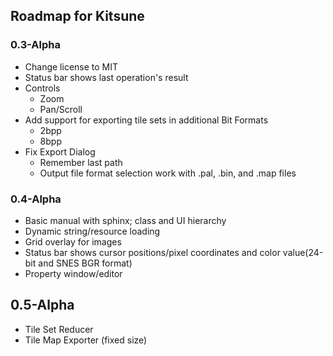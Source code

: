 ## Roadmap for Kitsune

### 0.3-Alpha
* Change license to MIT
* Status bar shows last operation's result
* Controls
  * Zoom
  * Pan/Scroll
* Add support for exporting tile sets in additional Bit Formats
  * 2bpp
  * 8bpp
* Fix Export Dialog
  * Remember last path
  * Output file format selection work with .pal, .bin, and .map files

### 0.4-Alpha
* Basic manual with sphinx; class and UI hierarchy
* Dynamic string/resource loading
* Grid overlay for images
* Status bar shows cursor positions/pixel coordinates and color value(24-bit and SNES BGR format)
* Property window/editor

## 0.5-Alpha
* Tile Set Reducer 
* Tile Map Exporter (fixed size)
